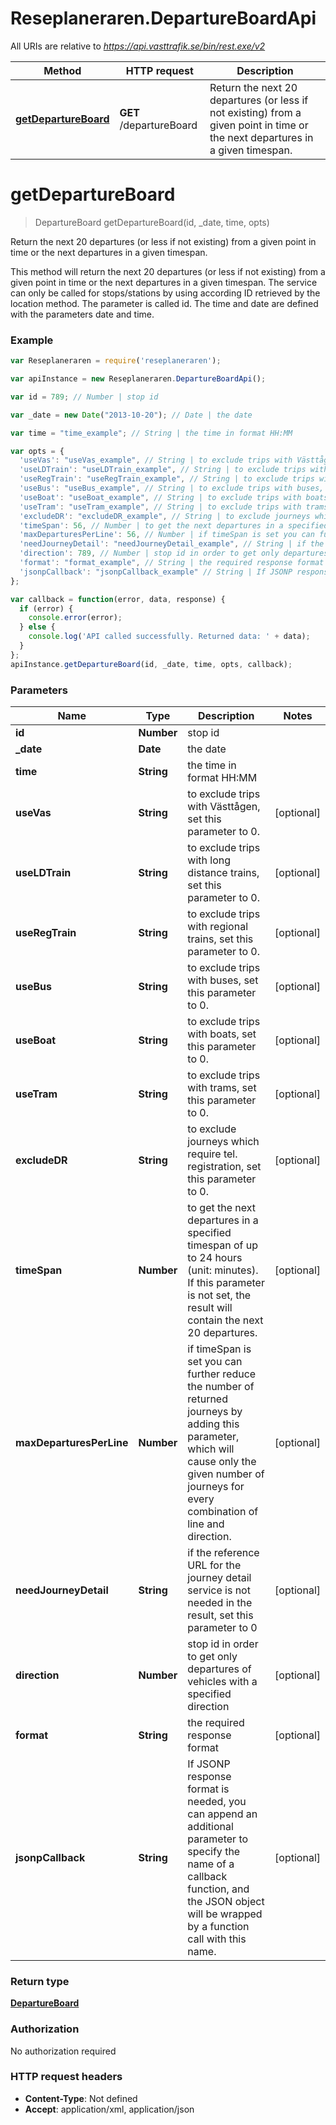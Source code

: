 # Reseplaneraren.DepartureBoardApi

All URIs are relative to *https://api.vasttrafik.se/bin/rest.exe/v2*

Method | HTTP request | Description
------------- | ------------- | -------------
[**getDepartureBoard**](DepartureBoardApi.md#getDepartureBoard) | **GET** /departureBoard | Return the next 20 departures (or less if not existing) from a given point in time or the next departures in a given timespan.


<a name="getDepartureBoard"></a>
# **getDepartureBoard**
> DepartureBoard getDepartureBoard(id, _date, time, opts)

Return the next 20 departures (or less if not existing) from a given point in time or the next departures in a given timespan.

This method will return the next 20 departures (or less if not existing) from a given point in time or the next departures in a given timespan. The service can only be called for stops/stations by using according ID retrieved by the location method. The parameter is called id. The time and date are defined with the parameters date and time.

### Example
```javascript
var Reseplaneraren = require('reseplaneraren');

var apiInstance = new Reseplaneraren.DepartureBoardApi();

var id = 789; // Number | stop id

var _date = new Date("2013-10-20"); // Date | the date

var time = "time_example"; // String | the time in format HH:MM

var opts = { 
  'useVas': "useVas_example", // String | to exclude trips with Västtågen, set this parameter to 0.
  'useLDTrain': "useLDTrain_example", // String | to exclude trips with long distance trains, set this parameter to 0.
  'useRegTrain': "useRegTrain_example", // String | to exclude trips with regional trains, set this parameter to 0.
  'useBus': "useBus_example", // String | to exclude trips with buses, set this parameter to 0.
  'useBoat': "useBoat_example", // String | to exclude trips with boats, set this parameter to 0.
  'useTram': "useTram_example", // String | to exclude trips with trams, set this parameter to 0.
  'excludeDR': "excludeDR_example", // String | to exclude journeys which require tel. registration, set this parameter to 0.
  'timeSpan': 56, // Number | to get the next departures in a specified timespan of up to 24 hours (unit: minutes). If this parameter is not set, the result will contain the next 20 departures.
  'maxDeparturesPerLine': 56, // Number | if timeSpan is set you can further reduce the number of returned journeys by adding this parameter, which will cause only the given number of journeys for every combination of line and direction.
  'needJourneyDetail': "needJourneyDetail_example", // String | if the reference URL for the journey detail service is not needed in the result, set this parameter to 0
  'direction': 789, // Number | stop id in order to get only departures of vehicles with a specified direction
  'format': "format_example", // String | the required response format
  'jsonpCallback': "jsonpCallback_example" // String | If JSONP response format is needed, you can append an additional parameter to specify the name of a callback function, and the JSON object will be wrapped by a function call with this name.
};

var callback = function(error, data, response) {
  if (error) {
    console.error(error);
  } else {
    console.log('API called successfully. Returned data: ' + data);
  }
};
apiInstance.getDepartureBoard(id, _date, time, opts, callback);
```

### Parameters

Name | Type | Description  | Notes
------------- | ------------- | ------------- | -------------
 **id** | **Number**| stop id | 
 **_date** | **Date**| the date | 
 **time** | **String**| the time in format HH:MM | 
 **useVas** | **String**| to exclude trips with Västtågen, set this parameter to 0. | [optional] 
 **useLDTrain** | **String**| to exclude trips with long distance trains, set this parameter to 0. | [optional] 
 **useRegTrain** | **String**| to exclude trips with regional trains, set this parameter to 0. | [optional] 
 **useBus** | **String**| to exclude trips with buses, set this parameter to 0. | [optional] 
 **useBoat** | **String**| to exclude trips with boats, set this parameter to 0. | [optional] 
 **useTram** | **String**| to exclude trips with trams, set this parameter to 0. | [optional] 
 **excludeDR** | **String**| to exclude journeys which require tel. registration, set this parameter to 0. | [optional] 
 **timeSpan** | **Number**| to get the next departures in a specified timespan of up to 24 hours (unit: minutes). If this parameter is not set, the result will contain the next 20 departures. | [optional] 
 **maxDeparturesPerLine** | **Number**| if timeSpan is set you can further reduce the number of returned journeys by adding this parameter, which will cause only the given number of journeys for every combination of line and direction. | [optional] 
 **needJourneyDetail** | **String**| if the reference URL for the journey detail service is not needed in the result, set this parameter to 0 | [optional] 
 **direction** | **Number**| stop id in order to get only departures of vehicles with a specified direction | [optional] 
 **format** | **String**| the required response format | [optional] 
 **jsonpCallback** | **String**| If JSONP response format is needed, you can append an additional parameter to specify the name of a callback function, and the JSON object will be wrapped by a function call with this name. | [optional] 

### Return type

[**DepartureBoard**](DepartureBoard.md)

### Authorization

No authorization required

### HTTP request headers

 - **Content-Type**: Not defined
 - **Accept**: application/xml, application/json

